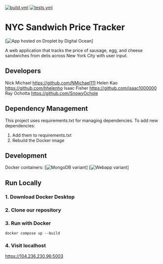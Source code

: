 [![build.yml](https://github.com/software-students-spring2025/5-final-final-project-good-team-yes/actions/workflows/build.yml/badge.svg)](https://github.com/software-students-spring2025/5-final-final-project-good-team-yes/actions/workflows/build.yml/badge.svg)
[![tests.yml](https://github.com/software-students-spring2025/5-final-final-project-good-team-yes/actions/workflows/tests.yml/badge.svg)](https://github.com/software-students-spring2025/5-final-final-project-good-team-yes/actions/workflows/tests.yml/badge.svg)


# NYC Sandwich Price Tracker
[![App hosted on Droplet by Digital Ocean](104.236.230.96:5003)]

A web application that tracks the price of sausage, egg, and cheese sandwiches from delis across New York City with user input.

## Developers
Nick Michael https://github.com/NMichael111
Helen Kao https://github.com/hhelenho
Isaac Fisher https://github.com/isaac1000000
Ray Ochotta https://github.com/SnowyOchole


## Dependency Management

This project uses requirements.txt for managing dependencies. To add new dependencies:

1. Add them to requirements.txt
2. Rebuild the Docker image

## Development

Docker containers:
[![MongoDB variant](https://hub.docker.com/r/snowyochole/sandwich-mongodb)]
[![Webapp variant](https://hub.docker.com/r/snowyochole/sandwich-web-app)]

## Run Locally

### 1. Download Docker Desktop
### 2. Clone our repository
### 3. Run with Docker
```
docker compose up --build
```
### 4. Visit localhost
https://104.236.230.96:5003


